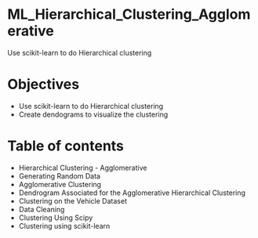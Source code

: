 # ML_Hierarchical_Clustering_Agglomerative
Use scikit-learn to do Hierarchical clustering

# Objectives
- Use scikit-learn to do Hierarchical clustering
- Create dendograms to visualize the clustering

# Table of contents
- Hierarchical Clustering - Agglomerative
- Generating Random Data
- Agglomerative Clustering
- Dendrogram Associated for the Agglomerative Hierarchical Clustering
- Clustering on the Vehicle Dataset
- Data Cleaning
- Clustering Using Scipy
- Clustering using scikit-learn


